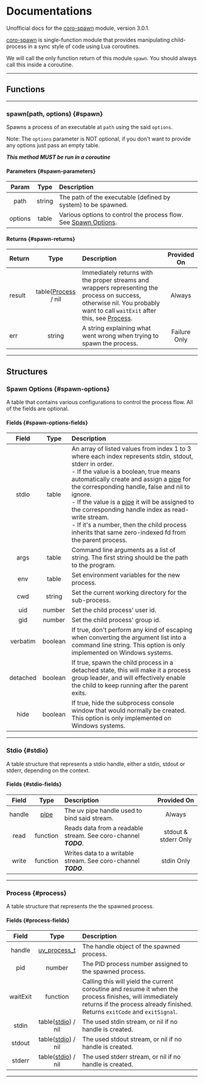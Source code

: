 # Documentations

Unofficial docs for the [coro-spawn](https://github.com/luvit/lit/blob/master/deps/coro-spawn.lua) module, version 3.0.1.

[coro-spawn](https://github.com/luvit/lit/blob/master/deps/coro-spawn.lua) is single-function module that provides manipulating child-process in a sync style of code using Lua coroutines.

We will call the only function return of this module `spawn`. You should always call this inside a coroutine.

----

## Functions

----

### spawn(path, options) {#spawn}

Spawns a process of an executable at `path` using the said `options`.

Note: The `options` parameter is NOT optional, if you don't want to provide any options just pass an empty table.

***This method MUST be run in a coroutine***

#### Parameters {#spawn-parameters}

| Param | Type   | Description |
|:-----:|:------:|:------------|
| path  | string | The path of the executable (defined by system) to be spawned. |
| options | table| Various options to control the process flow. See [Spawn Options](#spawn-options). |

#### Returns {#spawn-returns}

| Return | Type   | Description | Provided On |
|:-------|:------:|:------------|:-----------:|
| result | table([Process](#process) / nil | Immediately returns with the proper streams and wrappers representing the process on success, otherwise nil. You probably want to call `waitExit` after this, see [Process](#process-fields). | Always |
| err    | string | A string explaining what went wrong when trying to spawn the process. | Failure Only |

----

## Structures

### Spawn Options {#spawn-options}

A table that contains various configurations to control the process flow. All of the fields are optional.

#### Fields {#spawn-options-fields}

| Field | Type   | Description |
|:-----:|:------:|:------------|
| stdio | table  | An array of listed values from index 1 to 3 where each index represents stdin, stdout, stderr in order.<br>- If the value is a boolean, true means automatically create and assign a [pipe](https://github.com/luvit/luv/blob/master/docs.md#uv_pipe_t--pipe-handle) for the corresponding handle, false and nil to ignore.<br>- If the value is a [pipe](https://github.com/luvit/luv/blob/master/docs.md#uv_pipe_t--pipe-handle) it will be assigned to the corresponding handle index as read-write stream.<br>- If it's a number, then the child process inherits that same zero-indexed fd from the parent process. |
| args | table  | Command line arguments as a list of string. The first string should be the path to the program. | 
| env  | table  | Set environment variables for the new process. |
| cwd  | string | Set the current working directory for the sub-process. |
| uid  | number | Set the child process' user id. |
| gid  | number | Set the child process' group id. |
| verbatim | boolean | If true, don't perform any kind of escaping when converting the argument list into a command line string. This option is only implemented on Windows systems. |
| detached | boolean | If true, spawn the child process in a detached state, this will make it a process group leader, and will effectively enable the child to keep running after the parent exits. |
| hide | boolean | If true, hide the subprocess console window that would normally be created. This option is only implemented on Windows systems. |

----

### Stdio {#stdio}

A table structure that represents a stdio handle, either a stdin, stdout or stderr, depending on the context.

#### Fields {#stdio-fields}

| Field | Type   | Description | Provided On |
|:-----:|:------:|:------------|:-----------:|
| handle| [pipe](https://github.com/luvit/luv/blob/master/docs.md#uv_pipe_t--pipe-handle) | The uv pipe handle used to bind said stream. | Always |
| read  | function | Reads data from a readable stream. See coro-channel ***TODO***. | stdout & stderr Only |
| write | function | Writes data to a writable stream. See coro-channel ***TODO***. | stdin Only |

----

### Process {#process}

A table structure that represents the the spawned process.

#### Fields {#process-fields}

| Field | Type   | Description |
|:-----:|:------:|:------------|
| handle| [uv_process_t](https://github.com/luvit/luv/blob/master/docs.md#uv_process_t--process-handle) | The handle object of the spawned process. |
| pid   | number | The PID process number assigned to the spawned process. |
| waitExit | function | Calling this will yield the current coroutine and resume it when the process finishes, will immediately returns if the process already finished. Returns `exitCode` and `exitSignal`. |
| stdin | table([stdio](#stdio)) / nil | The used stdin stream, or nil if no handle is created. |
| stdout| table([stdio](#stdio)) / nil | The used stdout stream, or nil if no handle is created. |
| stderr| table([stdio](#stdio)) / nil | The used stderr stream, or nil if no handle is created. |

----
